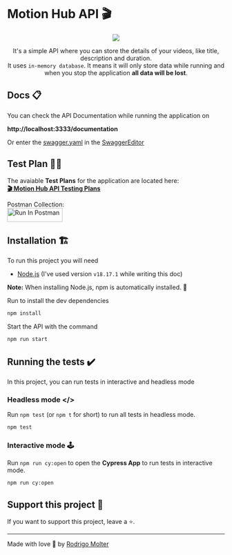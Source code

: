 # Motion Hub API 🎬
 
<div align=center>
  <img src="https://github.com/rodrigomolter/MotionHub-API/assets/57466763/4be77745-14d9-4716-952e-0822c229b576">

  It's a simple API where you can store the details of your videos, like title, description and duration.<br>
  It uses `in-memory database`. It means it will only store data while running and when you stop the application **all data will be lost**.
</div>


## Docs 📋
You can check the API Documentation while running the application on<br>

**http://localhost:3333/documentation**

Or enter the [swagger.yaml](./src/swagger.yaml) in the [SwaggerEditor](https://editor-next.swagger.io/)


## Test Plan 👨‍🔬
The avaiable **Test Plans** for the application are located here: <br>
**[🎬 Motion Hub API Testing Plans](https://dynamic-keeper-66c.notion.site/Motion-Hub-fe69d08e0e23419baf06ceeb23e669c9)**

Postman Collection: <br>
[<img src="https://run.pstmn.io/button.svg" alt="Run In Postman" style="width: 128px; height: 32px;">](https://god.gw.postman.com/run-collection/29423847-32dbbd61-03d0-4847-b921-d91967c92396?action=collection%2Ffork&source=rip_markdown&collection-url=entityId%3D29423847-32dbbd61-03d0-4847-b921-d91967c92396%26entityType%3Dcollection%26workspaceId%3D72d946be-8169-4862-9d2d-4817608871b6)


## Installation 🏗️
To run this project you will need

- [Node.js](https://nodejs.org/en/) (I've used version `v18.17.1` while writing this doc)

**Note:** When installing Node.js, npm is automatically installed. 🚀

Run to install the dev dependencies
```bash
npm install
```


Start the API with the command
```bash
npm run start
```

## Running the tests ✔️

In this project, you can run tests in interactive and headless mode

### Headless mode </>

Run `npm test` (or `npm t` for short) to run all tests in headless mode.
```bash
npm test
```

### Interactive mode 🕹️

Run `npm run cy:open` to open the __Cypress App__ to run tests in interactive mode.
```bash
npm run cy:open
```

## Support this project 🙌

If you want to support this project, leave a ⭐.

___

Made with love 🧡 by [Rodrigo Molter](https://www.linkedin.com/in/rodrigo-molter/)
